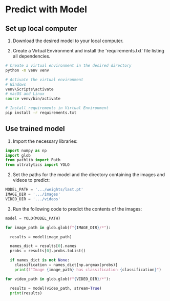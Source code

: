 # Predict with Model

## Set up local computer

1. Download the desired model to your local computer.

2. Create a Virtual Environment and install the 'requirements.txt' file listing all dependencies.

```bash
# Create a virtual environment in the desired directory
python -m venv venv

# Activate the virtual environment
# Windows
venv\Scripts\activate
# macOS and Linux
source venv/bin/activate

# Install requirements in Virtual Environment
pip install -r requirements.txt
```

## Use trained model

1. Import the necessary libraries:

```python
import numpy as np
import glob
from pathlib import Path
from ultralytics import YOLO
```

2. Set the paths for the model and the directory containing the images and videos to predict:

```python
MODEL_PATH = '.../weights/last.pt'
IMAGE_DIR = '.../images'
VIDEO_DIR = '.../videos'
```

3. Run the following code to predict the contents of the images:

```python
model = YOLO(MODEL_PATH)

for image_path in glob.glob(f"{IMAGE_DIR}/*"):

  results = model(image_path)

  names_dict = results[0].names
  probs = results[0].probs.toList()

  if names_dict is not None:
    classification = names_dict[np.argmax(probs)]
    print(f"Image {image_path} has classification {classification}")

for video_path in glob.glob(f"{VIDEO_DIR}/*"):

  results = model(video_path, stream=True)
  print(results)
```
